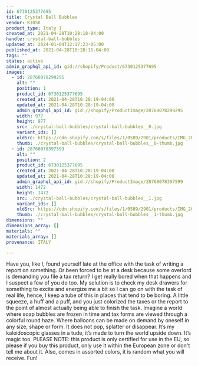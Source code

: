 ```yaml
---
id: 6730125377695
title: Crystal Ball Bubbles
vendor: KIOSK
product_type: Italy 1
created_at: 2021-04-28T10:28:18-04:00
handle: crystal-ball-bubbles
updated_at: 2024-01-04T12:17:23-05:00
published_at: 2021-04-28T10:28:16-04:00
tags: ""
status: active
admin_graphql_api_id: gid://shopify/Product/6730125377695
images:
  - id: 28768078299295
    alt: ""
    position: 1
    product_id: 6730125377695
    created_at: 2021-04-28T10:28:19-04:00
    updated_at: 2021-04-28T10:28:19-04:00
    admin_graphql_api_id: gid://shopify/ProductImage/28768078299295
    width: 977
    height: 977
    src: ./crystal-ball-bubbles/crystal-ball-bubbles__0.jpg
    variant_ids: []
    oldSrc: https://cdn.shopify.com/s/files/1/0589/2901/products/IMG_20181118_143904.jpg?v=1619620099
    thumb: ./crystal-ball-bubbles/crystal-ball-bubbles__0-thumb.jpg
  - id: 28768078397599
    alt: ""
    position: 2
    product_id: 6730125377695
    created_at: 2021-04-28T10:28:19-04:00
    updated_at: 2021-04-28T10:28:19-04:00
    admin_graphql_api_id: gid://shopify/ProductImage/28768078397599
    width: 1472
    height: 1472
    src: ./crystal-ball-bubbles/crystal-ball-bubbles__1.jpg
    variant_ids: []
    oldSrc: https://cdn.shopify.com/s/files/1/0589/2901/products/IMG_20181121_152054.jpg?v=1619620099
    thumb: ./crystal-ball-bubbles/crystal-ball-bubbles__1-thumb.jpg
dimensions: ""
dimensions_array: []
materials: ""
materials_array: []
provenance: ITALY

---
```


Have you, like I, found yourself late at the office with the task of writing a report on something. Or been forced to be at a desk because some overlord is demanding you file a tax return? I get really bored when that happens and I suspect a few of you do too. My solution is to check my desk drawers for something to excite and energize me a bit so I can go on with the task of real life, hence, I keep a tube of this in places that tend to be boring. A little squeeze, a huff and a puff, and you just colorized the taxes or the report to the point of almost actually being able to finish the task. Imagine a world where soap bubbles are frozen in time and tax forms are viewed through a colorful round haze. Where balloons can be made on demand by oneself in any size, shape or form. It does not pop, splatter or disappear. It’s my kaleidoscopic glasses in a tude, it’s made to turn the world upside down. It’s magic too. PLEASE NOTE: this product is only certified for use in the EU, so please if you buy this product, only use it within the European zone or don't tell me about it. Also, comes in assorted colors, it is random what you will receive. Fun!